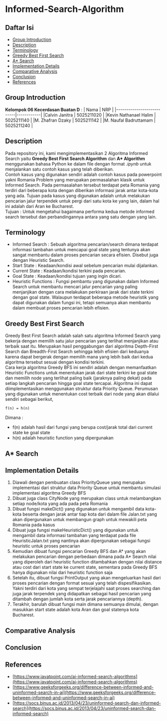 # Informed-Search-Algorithm

## Daftar Isi
- [Group Introduction](#group-introduction)
- [Description](#description)
- [Terminology](#terminology)
- [Greedy Best First Search](#greedy-best-first-search)
- [A* Search](#a*-search)
- [Implementation Details](#implementation-details)
- [Comparative Analysis](#comparative-analysis)
- [Conclusion](#conclusion)
- [References](#references)


## Group Introduction
<b>Kelompok 06 Kecerdasan Buatan D</b> :
| Nama                      | NRP        |
|---------------------------|------------|
|Calvin Janitra             | 5025211020 |
|Kevin Nathanael Halim      | 5025211140 |
|M. Zhafran Dzaky           | 5025211142 |
|M. Naufal Badruttamam      | 5025211240 |

## Description
Pada repository ini, kami mengimplementasikan 2 Algoritma Informed Search yaitu <b>Greedy Best First Search Algorithm</b> dan <b>A* Algorithm</b> menggunakan bahasa Python ke dalam file dengan format <i>.ipynb</i> untuk menjalankan satu contoh kasus yang telah diberikan.<br>
Contoh kasus yang digunakan sendiri adalah contoh kasus pada powerpoint yakni Romania Problem yang merupakan permasalahan klasik untuk Informed Search. Pada permasalahan tersebut terdapat peta Romania yang terdiri dari beberapa kota dengan diberikan informasi jarak antar kota-kota yang ada. Tujuan pada kasus yang digunakan adalah untuk melakukan pencarian jalur terpendek untuk pergi dari satu kota ke yang lain, dalam hal ini adalah dari Aran ke Bucharest.<br>
Tujuan : Untuk mengetahui bagaimana performa kedua metode informed search tersebut dan perbandingannya antara yang satu dengan yang lain.

## Terminology
- Informed Search : Sebuah algoritma pencarian/search dimana terdapat informasi tambahan untuk mencapai goal state yang tentunya akan sangat membantu dalam proses pencarian secara efisien. Disebut juga dengan Heuristic Search.
- Start State : Keadaan/kondisi awal sebelum pencarian mulai dijalankan.
- Current State : Keadaan/kondisi terkini pada pencarian.
- Goal State : Keadaan/kondisi tujuan yang ingin dicari.
- Heuristic Functions : Fungsi pembantu yang digunakan dalam Informed Search untuk membantu mencari jalur pencarian yang paling menjanjikan dengan cara melakukan perkiraan jarak dari state terkini dengan goal state. Walaupun terdapat beberapa metode heuristik yang dapat digunakan dalam fungsi ini, tetapi semuanya akan membantu dalam membuat proses pencarian lebih efisien.

## Greedy Best First Search
Greedy Best First Search adalah salah satu algoritma Informed Search yang bekerja dengan memilih satu jalur pencarian yang terlihat menjanjikan atau terbaik saat itu. Merupakan hasil penggabungan dari algoritma Depth-First Search dan Breadth-First Search sehingga lebih efisien dari keduanya karena dapat bergerak dengan memilih mana yang lebih baik dari kedua algoritma tersebut sesuai dengan kondisi terkini.<br>
Cara kerja algoritma Greedy BFS ini sendiri adalah dengan memanfaatkan Heuristic Functions untuk menentukan jarak dari state terkini ke goal state dan memilih node yang terlihat paling baik (jaraknya paling dekat) pada setiap langkah pencarian hingga goal state tercapai. Algoritma ini dapat diimplementasikan menggunakan struktur data Priority Queue. Perumusan yang digunakan untuk menentukan cost terbaik dari node yang akan dilalui sendiri sebagai berikut,

    f(n) = h(n)
Dimana :
- f(n) adalah hasil dari fungsi yang berupa cost/jarak total dari current state ke goal state
- h(n) adalah heuristic function yang dipergunakan

## A* Search

## Implementation Details
1. Diawali dengan pembuatan class PriorityQueue yang merupakan implementasi dari struktur data Priority Queue untuk membantu simulasi implementasi algoritma Greedy BFS
2. Dibuat juga class CityNode yang merupakan class untuk melambangkan setiap node/kota yang ada pada peta Romania
3. Dibuat fungsi makeDict() yang digunakan untuk mengambil data kota-kota beserta dengan jarak antar tiap kota dari dalam file Jalan.txt yang akan dipergunakan untuk membangun graph untuk mewakili peta Romania pada kasus
4. Dibuat juga fungsi makeHeuristicDict() yang digunakan untuk mengambil data informasi tambahan yang terdapat pada file HeuristicJalan.txt yang nantinya akan dipergunakan sebagai fungsi heuristic untuk proses pencarian
5. Kemudian dibuat fungsi pencarian Greedy BFS dan A* yang akan melakukan pencarian dengan perbedaan dimana pada A* Search nilai yang diperoleh dari heuristic function ditambahkan dengan nilai distance atau cost dari start state ke current state, sementara pada Greedy BFS hanya digunakan nilai dari heuristic function saja
6. Setelah itu, dibuat fungsi PrintOutput yang akan mengeluarkan hasil dari proses pencarian dengan format sesuai yang telah dispesifikasikan. Yakni terdiri dari kota yang sempat terjelajahi saat proses searching dan juga jarak terpendek yang didapatkan sebagai hasil pencarian yang ditambah dengan jumlah kota serta jarak pencariannya (depth).
7. Terakhir, barulah dibuat fungsi main dimana semuanya dimulai, dengan masukkan start state adalah kota Aran dan goal statenya kota Bucharest.

## Comparative Analysis

## Conclusion

## References
- [https://www.javatpoint.com/ai-informed-search-algorithms](https://www.javatpoint.com/ai-informed-search-algorithms)
- [https://www.geeksforgeeks.org/difference-between-informed-and-uninformed-search-in-ai](https://www.geeksforgeeks.org/difference-between-informed-and-uninformed-search-in-ai)
- [https://socs.binus.ac.id/2013/04/23/uninformed-search-dan-informed-search](https://socs.binus.ac.id/2013/04/23/uninformed-search-dan-informed-search)